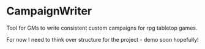 # CampaignWriter
Tool for GMs to write consistent custom campaigns for rpg tabletop games. 

For now I need to think over structure for the project - demo soon hopefully!
